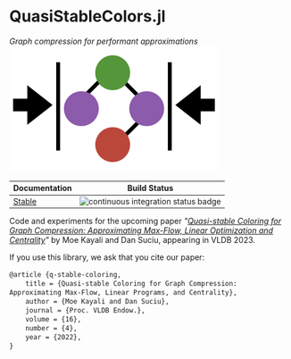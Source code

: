 # QuasiStableColors.jl
*Graph compression for performant approximations*  
![Project logo](docs/src/assets/logo.png)  

| Documentation  | Build Status |
| ------------- | ------------- |
| [Stable](https://mkyl.github.io/QuasiStableColors.jl/stable/)  | ![continuous integration status badge](https://github.com/mkyl/QuasiStableColors.jl/actions/workflows/CI.yml/badge.svg)  |

Code and experiments for the upcoming paper *"[Quasi-stable Coloring
for Graph Compression: Approximating Max-Flow, Linear Optimization
and Centrality](https://arxiv.org/abs/2211.11912)"* by Moe Kayali and Dan Suciu,
appearing in VLDB 2023.

If you use this library, we ask that you cite our paper:
```
@article {q-stable-coloring,
    title = {Quasi-stable Coloring for Graph Compression: Approximating Max-Flow, Linear Programs, and Centrality},
    author = {Moe Kayali and Dan Suciu},
    journal = {Proc. VLDB Endow.},
    volume = {16},
    number = {4},
    year = {2022},
}
```
